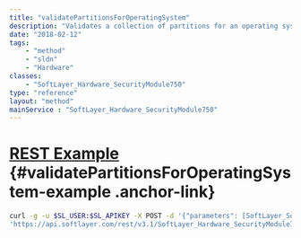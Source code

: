 ```yaml
---
title: "validatePartitionsForOperatingSystem"
description: "Validates a collection of partitions for an operating system"
date: "2018-02-12"
tags:
    - "method"
    - "sldn"
    - "Hardware"
classes:
    - "SoftLayer_Hardware_SecurityModule750"
type: "reference"
layout: "method"
mainService : "SoftLayer_Hardware_SecurityModule750"
---
```


# [REST Example](#validatePartitionsForOperatingSystem-example) <a href="/article/rest/"><i class="fas fa-question"></i></a> {#validatePartitionsForOperatingSystem-example .anchor-link} 
```bash
curl -g -u $SL_USER:$SL_APIKEY -X POST -d '{"parameters": [SoftLayer_Software_Description, SoftLayer_Hardware_Component_Partition]}' \
'https://api.softlayer.com/rest/v3.1/SoftLayer_Hardware_SecurityModule750/validatePartitionsForOperatingSystem'
```
